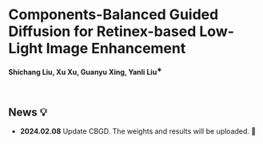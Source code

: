 # Components-Balanced Guided Diffusion for Retinex-based Low-Light Image Enhancement

**Shichang Liu, Xu Xu, Guanyu Xing, Yanli Liu<sup>∗ </sup>**

&nbsp;
## News 💡
- **2024.02.08**  Update CBGD. The weights and results will be uploaded. 🎈

